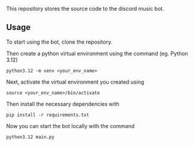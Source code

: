This repository stores the source code to the discord music bot.

## Usage
To start using the bot, clone the repository.

Then create a python virtual environment using the command (eg. Python 3.12) 
```
python3.12 -m venv <your_env_name>
```

Next, activate the virtual environment you created using 
```
source <your_env_name>/bin/activate
```

Then install the necessary dependencies with 
```
pip install -r requirements.txt
```

Now you can start the bot locally with the command
```
python3.12 main.py
```
